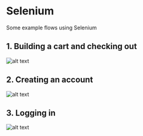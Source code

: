 # Selenium 
Some example flows using Selenium

## 1. Building a cart and checking out
![alt text](http://imgur.com/UEXAK.gifv "Shopping website")

## 2. Creating an account
![alt text](http://imgur.com/weBBOuT.gifv "Account creation")

## 3. Logging in 
![alt text](http://i.imgur.com/eXuboDv.gifv "Login")

